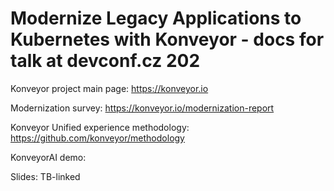 # Modernize Legacy Applications to Kubernetes with Konveyor - docs for talk at devconf.cz 202

Konveyor project main page: https://konveyor.io

Modernization survey: https://konveyor.io/modernization-report

Konveyor Unified experience methodology: https://github.com/konveyor/methodology

KonveyorAI demo:

Slides: TB-linked




